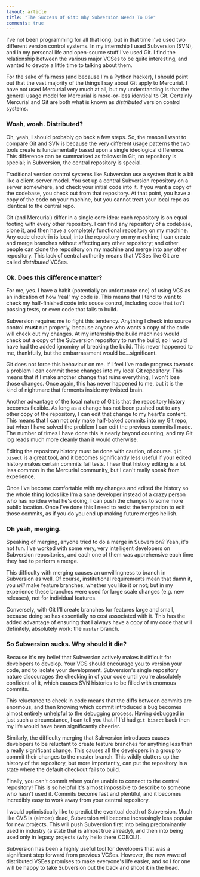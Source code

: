 ```yaml
---
layout: article
title: "The Success Of Git: Why Subversion Needs To Die"
comments: true
---
```


I've not been programming for all that long, but in that time I've used two
different version control systems. In my internship I used Subversion (SVN),
and in my personal life and open-source stuff I've used Git. I find the
relationship between the various major VCSes to be quite interesting, and
wanted to devote a little time to talking about them.

For the sake of fairness (and because I'm a Python hacker), I should point out
that the vast majority of the things I say about Git apply to Mercurial. I
have not used Mercurial very much at all, but my understanding is that the
general usage model for Mercurial is more-or-less identical to Git. Certainly
Mercurial and Git are both what is known as *distributed* version control
systems.

### Woah, woah. Distributed?

Oh, yeah, I should probably go back a few steps. So, the reason I want to
compare Git and SVN is because the very different usage patterns the two tools
create is fundamentally based upon a single ideological difference. This
difference can be summarised as follows: in Git, no repository is special; in
Subversion, the central repository is special.

Traditional version control systems like Subversion use a system that is a bit
like a client-server model. You set up a central Subversion repository on a
server somewhere, and check your initial code into it. If you want a copy of
the codebase, you check out from that repository. At that point, you have a
copy of the code on your machine, but you cannot treat your local repo as
identical to the central repo.

Git (and Mercurial) differ in a single core idea: each repository is on equal
footing with every other repository. I can find any repository of a codebase,
clone it, and then have a completely functional repository on my machine. Any
code check-in is local, into the repository on my machine; I can create and
merge branches without affecting any other repository; and other people can
clone the repository on my machine and merge into any other repository. This
lack of central authority means that VCSes like Git are called *distributed*
VCSes.

### Ok. Does this difference matter?

For me, yes. I have a habit (potentially an unfortunate one) of using VCS as
an indication of how 'real' my code is. This means that I tend to want to
check my half-finished code into souce control, including code that isn't
passing tests, or even code that fails to build.

Subversion requires me to fight this tendency. Anything I check into source
control **must** run properly, because anyone who wants a copy of the code
will check out my changes. At my internship the build machines would check out
a copy of the Subversion repository to run the build, so I would have had the
added ignominy of breaking the build. This never happened to me, thankfully,
but the embarrassment would be...significant.

Git does not force this behaviour on me. If I feel I've made progress towards
a problem I can commit those changes into my local Git repository. This means
that if I make another change that ruins everything, I won't lose those
changes. Once again, this has never happened to me, but it is the kind of
nightmare that ferments inside my twisted brain.

Another advantage of the local nature of Git is that the repository history
becomes flexible. As long as a change has not been pushed out to any other
copy of the repository, I can edit that change to my heart's content. This
means that I can not only make half-baked commits into my Git repo, but when
I have solved the problem I can edit the previous commits I made. The number
of times I have done this is nearly beyond counting, and my Git log reads much
more cleanly than it would otherwise.

Editing the repository history must be done with caution, of course.
`git bisect` is a great tool, and it becomes significantly less useful if your
edited history makes certain commits fail tests. I hear that history editing
is a lot less common in the Mercurial community, but I can't really speak from
experience.

Once I've become comfortable with my changes and edited the history so the
whole thing looks like I'm a sane developer instead of a crazy person who has
no idea what he's doing, I can push the changes to some more public location.
Once I've done this I need to resist the temptation to edit those commits, as
if you do you end up making future merges hellish.

### Oh yeah, merging.

Speaking of merging, anyone tried to do a merge in Subversion? Yeah, it's not
fun. I've worked with some very, very intelligent developers on Subversion
repositories, and each one of them was apprehensive each time they had to
perform a merge.

This difficulty with merging causes an unwillingness to branch in Subversion
as well. Of course, institutional requirements mean that damn it, you *will*
make feature branches, whether you like it or not; but in my experience
these branches were used for large scale changes (e.g. new releases), not for
individual features.

Conversely, with Git I'll create branches for features large and small,
because doing so has essentially no cost associated with it. This has the
added advantage of ensuring that I always have a copy of my code that will
definitely, absolutely work: the `master` branch.

### So Subversion sucks. Why should it die?

Because it's my belief that Subversion actively makes it difficult for
developers to develop. Your VCS should encourage you to version your code, and
to isolate your development. Subversion's single repository nature discourages
the checking in of your code until you're absolutely confident of it, which
causes SVN histories to be filled with enomous commits.

This reluctance to check in code means that the diffs between commits are
enormous, and then knowing which commit introduced a bug becomes almost
entirely unhelpful to the debugging process. Having debugged in just such a
circumstance, I can tell you that if I'd had `git bisect` back then my life
would have been significantly cheerier.

Similarly, the difficulty merging that Subversion introduces causes developers
to be reluctant to create feature branches for anything less than a really
significant change. This causes all the developers in a group to commit their
changes to the master branch. This wildly clutters up the history of the
repository, but more importantly, can put the repository in a state where the
default checkout fails to build.

Finally, you can't commit when you're unable to connect to the central
repository! This is so helpful it's almost impossible to describe to someone
who hasn't used it. Commits become fast and plentiful, and it becomes
incredibly easy to work away from your central repository.

I would optimistically like to predict the eventual death of Subversion. Much
like CVS is (almost) dead, Subversion will become increasingly less popular
for new projects. This will push Subversion first into being predominantly
used in industry (a state that is almost true already), and then into being
used only in legacy projects (why hello there COBOL!).

Subversion has been a highly useful tool for developers that was a significant
step forward from previous VCSes. However, the new wave of distributed VSEes
promises to make everyone's life easier, and so I for one will be happy to
take Subversion out the back and shoot it in the head.
